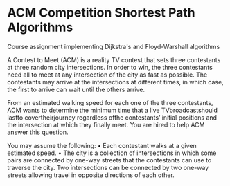 # ACM Competition Shortest Path Algorithms
Course assignment implementing Dijkstra's and Floyd-Warshall algorithms

A Contest to Meet (ACM) is a reality TV contest that sets three contestants at three random city
intersections. In order to win, the three contestants need all to meet at any intersection of the city as
fast as possible.
The contestants may arrive at the intersections at different times, in which case, the first to arrive
can wait until the others arrive.

From an estimated walking speed for each one of the three contestants, ACM wants to determine the
minimum time that a live TVbroadcastshould lastto covertheirjourney regardless ofthe contestants’
initial positions and the intersection at which they finally meet. You are hired to help ACM answer this
question.

You may assume the following:
• Each contestant walks at a given estimated speed.
• The city is a collection of intersections in which some pairs are connected by one-way streets that the contestants can use to traverse the city. Two intersections can be connected by two one-way streets allowing travel in opposite directions of each other. 
